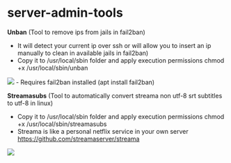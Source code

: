 # server-admin-tools

**Unban** (Tool to remove ips from jails in fail2ban)
- It will detect your current ip over ssh or will allow you to insert an ip manually to clean in available jails in fail2ban)
- Copy it to /usr/local/sbin folder and apply execution permissions chmod +x /usr/local/sbin/unban
<img src="https://i.postimg.cc/Y2dqcJ5w/ssh.jpg">
- Requires fail2ban installed (apt install fail2ban)

**Streamasubs** (Tool to automatically convert streama non utf-8 srt subtitles to utf-8 in linux)
- Copy it to /usr/local/sbin folder and apply execution permissions chmod +x /usr/local/sbin/streamasubs
- Streama is like a personal netflix service in your own server https://github.com/streamaserver/streama
<img src="https://i.postimg.cc/4xtWk1Hz/streama.jpg">
